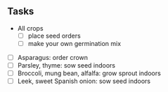 ## Tasks
- All crops
  - [ ] place seed orders
  - [ ] make your own germination mix
- [ ] Asparagus: order crown
- [ ] Parsley, thyme: sow seed indoors
- [ ] Broccoli, mung bean, alfalfa: grow sprout indoors
- [ ] Leek, sweet Spanish onion: sow seed indoors
